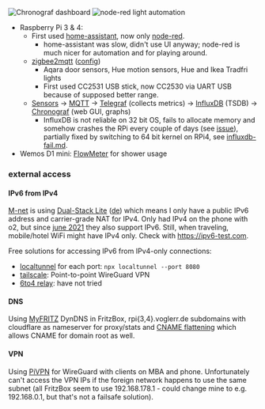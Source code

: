 ![Chronograf dashboard](https://i.imgur.com/KdjZi8j.png)
![node-red light automation](https://i.imgur.com/qlGAEON.png)

- Raspberry Pi 3 & 4:
  - First used [home-assistant](https://www.home-assistant.io/), now only [node-red](https://nodered.org/).
    - home-assistant was slow, didn't use UI anyway; node-red is much nicer for automation and for playing around.
  - [zigbee2mqtt](https://github.com/Koenkk/zigbee2mqtt/) ([config](opt/zigbee2mqtt/data/configuration.yaml))
    - Aqara door sensors, Hue motion sensors, Hue and Ikea Tradfri lights
    - First used CC2531 USB stick, now CC2530 via UART USB because of supposed better range.
  - [Sensors](https://github.com/vogler/sensors) -> [MQTT](https://mosquitto.org/) -> [Telegraf](https://github.com/influxdata/telegraf) (collects metrics) -> [InfluxDB](https://github.com/influxdata/influxdb) (TSDB) -> [Chronograf](https://github.com/influxdata/chronograf) (web GUI, graphs)
    - InfluxDB is not reliable on 32 bit OS, fails to allocate memory and somehow crashes the RPi every couple of days (see [issue](https://github.com/influxdata/influxdb/issues/11339#issuecomment-525500034)), partially fixed by switching to 64 bit kernel on RPi4, see [influxdb-fail.md](influxdb-fail.md).
- Wemos D1 mini: [FlowMeter](https://github.com/vogler/FlowMeter) for shower usage

### external access
#### IPv6 from IPv4
[M-net](https://www.m-net.de/hilfe-service/fragen-und-antworten/frage/show/kann-ich-mit-ipv6-auch-auf-netzwerk-ressourcen-mit-ipv4-adresse-weiterhin-zugreifen/1/internetanschluss/) is using [Dual-Stack Lite](https://en.wikipedia.org/wiki/IPv6_transition_mechanism#Dual-Stack_Lite_(DS-Lite)) ([de](https://www.elektronik-kompendium.de/sites/net/2010211.htm)) which means I only have a public IPv6 address and carrier-grade NAT for IPv4.
Only had IPv4 on the phone with o2, but since [june 2021](https://www.teltarif.de/o2-ipv6-mobilfunknetz/news/84237.html) they also support IPv6.
Still, when traveling, mobile/hotel WiFi might have IPv4 only. Check with https://ipv6-test.com.

Free solutions for accessing IPv6 from IPv4-only connections:
- [localtunnel](https://github.com/localtunnel/localtunnel) for each port: `npx localtunnel --port 8080`
- [tailscale](https://tailscale.com): Point-to-point WireGuard VPN
- [6to4 relay](https://en.wikipedia.org/wiki/6to4): have not tried

#### DNS
Using [MyFRITZ](https://www.myfritz.net/) DynDNS in FritzBox, rpi{3,4}.voglerr.de subdomains with cloudflare as nameserver for proxy/stats and [CNAME flattening](https://blog.cloudflare.com/introducing-cname-flattening-rfc-compliant-cnames-at-a-domains-root/) which allows CNAME for domain root as well.

#### VPN
Using [PiVPN](https://www.pivpn.io/) for WireGuard with clients on MBA and phone.
Unfortunately can't access the VPN IPs if the foreign network happens to use the same subnet (all FritzBox seem to use 192.168.178.1 - could change mine to e.g. 192.168.0.1, but that's not a failsafe solution).
